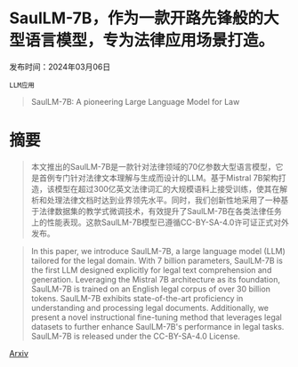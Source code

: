 # SaulLM-7B，作为一款开路先锋般的大型语言模型，专为法律应用场景打造。

发布时间：2024年03月06日

`LLM应用`

> SaulLM-7B: A pioneering Large Language Model for Law

# 摘要

> 本文推出的SaulLM-7B是一款针对法律领域的70亿参数大型语言模型，它是首例专门针对法律文本理解与生成而设计的LLM。基于Mistral 7B架构打造，该模型在超过300亿英文法律词汇的大规模语料上接受训练，使其在解析和处理法律文档时达到业界领先水平。同时，我们创新性地采用了一种基于法律数据集的教学式微调技术，有效提升了SaulLM-7B在各类法律任务上的性能表现。这款SaulLM-7B模型已遵循CC-BY-SA-4.0许可证正式对外发布。

> In this paper, we introduce SaulLM-7B, a large language model (LLM) tailored for the legal domain. With 7 billion parameters, SaulLM-7B is the first LLM designed explicitly for legal text comprehension and generation. Leveraging the Mistral 7B architecture as its foundation, SaulLM-7B is trained on an English legal corpus of over 30 billion tokens. SaulLM-7B exhibits state-of-the-art proficiency in understanding and processing legal documents. Additionally, we present a novel instructional fine-tuning method that leverages legal datasets to further enhance SaulLM-7B's performance in legal tasks. SaulLM-7B is released under the CC-BY-SA-4.0 License.

[Arxiv](https://arxiv.org/abs/2403.03883)